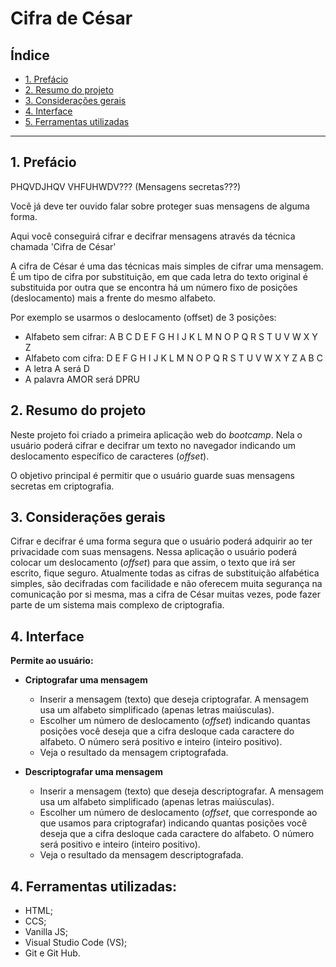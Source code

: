 # Cifra de César

## Índice

* [1. Prefácio](#1-prefácio)
* [2. Resumo do projeto](#2-resumo-do-projeto)
* [3. Considerações gerais](#3-considerações-gerais)
* [4. Interface](#4-interface)
* [5. Ferramentas utilizadas](#5-ferramentas-utilizadas)

***

## 1. Prefácio

PHQVDJHQV VHFUHWDV??? (Mensagens secretas???)

Você já deve ter ouvido falar sobre proteger suas mensagens de alguma forma. 

Aqui você conseguirá cifrar e decifrar mensagens através da técnica chamada 'Cifra de César'

A cifra de César é uma das técnicas mais simples de cifrar uma mensagem. É um
tipo de cifra por substituição, em que cada letra do texto original é
substituida por outra que se encontra há um número fixo de posições
(deslocamento) mais a frente do mesmo alfabeto.

Por exemplo se usarmos o deslocamento (offset) de 3 posições:

* Alfabeto sem cifrar: A B C D E F G H I J K L M N O P Q R S T U V W X Y Z
* Alfabeto com cifra:  D E F G H I J K L M N O P Q R S T U V W X Y Z A B C
* A letra A será D
* A palavra AMOR será DPRU

## 2. Resumo do projeto

Neste projeto foi criado a primeira aplicação web do _bootcamp_. Nela o usuário
poderá cifrar e decifrar um texto no navegador indicando um deslocamento
específico de caracteres (_offset_).

O objetivo principal é permitir que o usuário guarde suas mensagens secretas em criptografia.

## 3. Considerações gerais

Cifrar e decifrar é uma forma segura que o usuário poderá adquirir ao ter privacidade com suas mensagens. 
Nessa aplicação o usuário poderá colocar um deslocamento (_offset_) para que assim, o texto que irá ser escrito,
fique seguro. Atualmente todas as cifras de substituição alfabética simples, são decifradas com 
facilidade e não oferecem muita segurança na comunicação por si mesma, mas a cifra de César muitas vezes, pode 
fazer parte de um sistema mais complexo de criptografia.

## 4. Interface

**Permite ao usuário:**

* **Criptografar uma mensagem**
  - Inserir a mensagem (texto) que deseja criptografar. A mensagem usa um
    alfabeto simplificado (apenas letras maiúsculas).
  - Escolher um número de deslocamento (_offset_) indicando quantas posições
    você deseja que a cifra desloque cada caractere do alfabeto. O número
    será positivo e inteiro (inteiro positivo).
  - Veja o resultado da mensagem criptografada.

* **Descriptografar uma mensagem**
  - Inserir a mensagem (texto) que deseja descriptografar. A mensagem usa um
    alfabeto simplificado (apenas letras maiúsculas).
  - Escolher um número de deslocamento (_offset_, que corresponde ao que usamos
    para criptografar) indicando quantas posições você deseja que a cifra
    desloque cada caractere do alfabeto. O número será positivo e inteiro
    (inteiro positivo).
  - Veja o resultado da mensagem descriptografada.

## 4. Ferramentas utilizadas:

* HTML;
* CCS;
* Vanilla JS;
* Visual Studio Code (VS);
* Git e Git Hub. 

